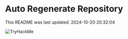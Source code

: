 # Auto Regenerate Repository

This README was last updated: 2024-10-20 20:32:04

 ![TryHackMe](https://tryhackme.com/badge/533634)